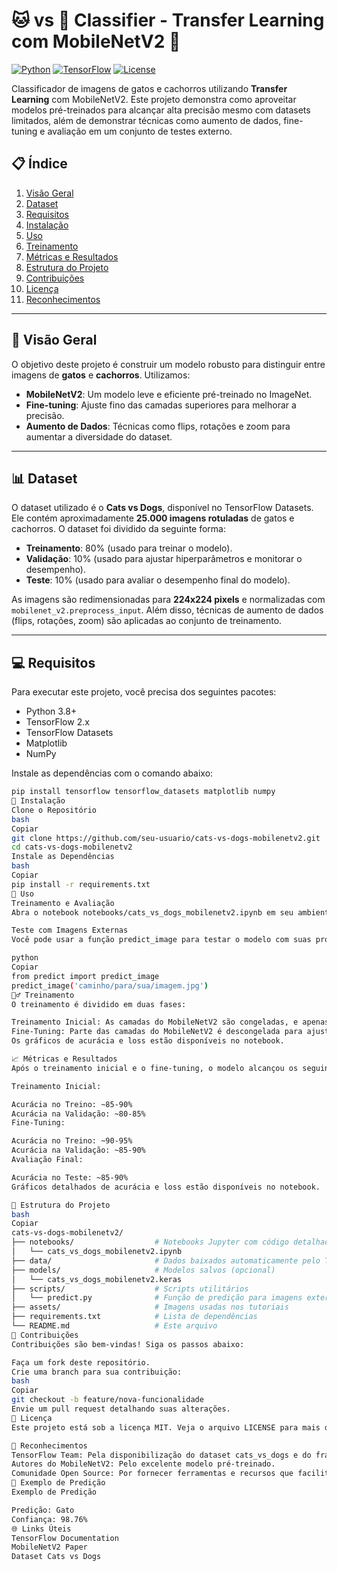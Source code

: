 # 🐱 vs 🐶 Classifier - Transfer Learning com MobileNetV2 🐾

[![Python](https://img.shields.io/badge/Python-3.8%2B-blue)](https://www.python.org/)
[![TensorFlow](https://img.shields.io/badge/TensorFlow-2.12%2B-orange)](https://www.tensorflow.org/)
[![License](https://img.shields.io/badge/License-MIT-green)](LICENSE)

Classificador de imagens de gatos e cachorros utilizando **Transfer Learning** com MobileNetV2. Este projeto demonstra como aproveitar modelos pré-treinados para alcançar alta precisão mesmo com datasets limitados, além de demonstrar técnicas como aumento de dados, fine-tuning e avaliação em um conjunto de testes externo.

## 📋 Índice

1. [Visão Geral](#visão-geral)
2. [Dataset](#dataset)
3. [Requisitos](#requisitos)
4. [Instalação](#instalação)
5. [Uso](#uso)
6. [Treinamento](#treinamento)
7. [Métricas e Resultados](#métricas-e-resultados)
8. [Estrutura do Projeto](#estrutura-do-projeto)
9. [Contribuições](#contribuições)
10. [Licença](#licença)
11. [Reconhecimentos](#reconhecimentos)

---
## 🌟 Visão Geral

O objetivo deste projeto é construir um modelo robusto para distinguir entre imagens de **gatos** e **cachorros**. Utilizamos:
- **MobileNetV2**: Um modelo leve e eficiente pré-treinado no ImageNet.
- **Fine-tuning**: Ajuste fino das camadas superiores para melhorar a precisão.
- **Aumento de Dados**: Técnicas como flips, rotações e zoom para aumentar a diversidade do dataset.

---
## 📊 Dataset

O dataset utilizado é o **Cats vs Dogs**, disponível no TensorFlow Datasets. Ele contém aproximadamente **25.000 imagens rotuladas** de gatos e cachorros. O dataset foi dividido da seguinte forma:

- **Treinamento**: 80% (usado para treinar o modelo).
- **Validação**: 10% (usado para ajustar hiperparâmetros e monitorar o desempenho).
- **Teste**: 10% (usado para avaliar o desempenho final do modelo).

As imagens são redimensionadas para **224x224 pixels** e normalizadas com `mobilenet_v2.preprocess_input`. Além disso, técnicas de aumento de dados (flips, rotações, zoom) são aplicadas ao conjunto de treinamento.

---
## 💻 Requisitos

Para executar este projeto, você precisa dos seguintes pacotes:

- Python 3.8+
- TensorFlow 2.x
- TensorFlow Datasets
- Matplotlib
- NumPy

Instale as dependências com o comando abaixo:

```bash
pip install tensorflow tensorflow_datasets matplotlib numpy
🔧 Instalação
Clone o Repositório
bash
Copiar
git clone https://github.com/seu-usuario/cats-vs-dogs-mobilenetv2.git
cd cats-vs-dogs-mobilenetv2
Instale as Dependências
bash
Copiar
pip install -r requirements.txt
🚀 Uso
Treinamento e Avaliação
Abra o notebook notebooks/cats_vs_dogs_mobilenetv2.ipynb em seu ambiente Jupyter ou Google Colab para treinar e avaliar o modelo.

Teste com Imagens Externas
Você pode usar a função predict_image para testar o modelo com suas próprias imagens:

python
Copiar
from predict import predict_image
predict_image('caminho/para/sua/imagem.jpg')
🏋️‍♂️ Treinamento
O treinamento é dividido em duas fases:

Treinamento Inicial: As camadas do MobileNetV2 são congeladas, e apenas as camadas superiores são treinadas.
Fine-Tuning: Parte das camadas do MobileNetV2 é descongelada para ajuste fino.
Os gráficos de acurácia e loss estão disponíveis no notebook.

📈 Métricas e Resultados
Após o treinamento inicial e o fine-tuning, o modelo alcançou os seguintes resultados:

Treinamento Inicial:

Acurácia no Treino: ~85-90%
Acurácia na Validação: ~80-85%
Fine-Tuning:

Acurácia no Treino: ~90-95%
Acurácia na Validação: ~85-90%
Avaliação Final:

Acurácia no Teste: ~85-90%
Gráficos detalhados de acurácia e loss estão disponíveis no notebook.

📂 Estrutura do Projeto
bash
Copiar
cats-vs-dogs-mobilenetv2/
├── notebooks/                  # Notebooks Jupyter com código detalhado
│   └── cats_vs_dogs_mobilenetv2.ipynb
├── data/                       # Dados baixados automaticamente pelo TensorFlow Datasets
├── models/                     # Modelos salvos (opcional)
│   └── cats_vs_dogs_mobilenetv2.keras
├── scripts/                    # Scripts utilitários
│   └── predict.py              # Função de predição para imagens externas
├── assets/                     # Imagens usadas nos tutoriais
├── requirements.txt            # Lista de dependências
└── README.md                   # Este arquivo
🤝 Contribuições
Contribuições são bem-vindas! Siga os passos abaixo:

Faça um fork deste repositório.
Crie uma branch para sua contribuição:
bash
Copiar
git checkout -b feature/nova-funcionalidade
Envie um pull request detalhando suas alterações.
📜 Licença
Este projeto está sob a licença MIT. Veja o arquivo LICENSE para mais detalhes.

🙏 Reconhecimentos
TensorFlow Team: Pela disponibilização do dataset cats_vs_dogs e do framework TensorFlow.
Autores do MobileNetV2: Pelo excelente modelo pré-treinado.
Comunidade Open Source: Por fornecer ferramentas e recursos que facilitam o desenvolvimento de projetos de IA.
📸 Exemplo de Predição
Exemplo de Predição

Predição: Gato
Confiança: 98.76%
🌐 Links Úteis
TensorFlow Documentation
MobileNetV2 Paper
Dataset Cats vs Dogs

